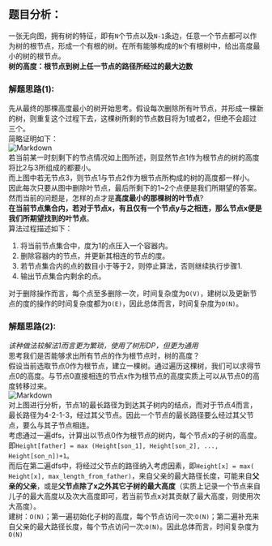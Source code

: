 ## 题目分析：
一张无向图，拥有树的特征，即有`N`个节点以及`N-1`条边，任意一个节点都可以作为树的根节点，形成一个有根的树。在所有能够构成的`N`个有根树中，给出高度最小的树的根节点。  
**树的高度：根节点到树上任一节点的路径所经过的最大边数**
### 解题思路(1): 
先从最终的那棵高度最小的树开始思考。假设每次删除所有叶节点，并形成一棵新的树，则重复这个过程下去，这棵树所剩的节点数目将为1或者2，但绝不会超过三个。  
简略证明如下：  
![Markdown](http://i1.piimg.com/1949/951481963774c554.png)  
若当前某一时刻剩下的节点情况如上图所述，则显然节点1作为根节点的树的高度将比2与3所组成的都要小。  
而上图中若无节点3，则节点1与节点2作为根节点所构成的树的高度都一样小。  
因此每次只要从图中删除叶节点，最后所剩下的1~2个点便是我们所期望的答案。然而当前的问题是，怎样的点才是**高度最小的那棵树的叶节点**?  
**在当前节点集合内，若对于节点x，有且仅有一个节点y与之相连，那么节点x便是我们所期望找到的叶节点**。  
算法过程描述如下：  
1. 将当前节点集合中，度为1的点压入一个容器内。
2. 删除容器内的节点，并更新其相连的节点的度。
3. 若节点集合内的点的数目小于等于2，则停止算法，否则继续执行步骤1.
4. 输出节点集合内剩余的点。  

对于删除操作而言，每个点至多删除一次，时间复杂度为`O(V)`，建树以及更新节点的度的操作的时间复杂度都为`O(E)`，因此总体而言，时间复杂度为`O(N)`。
### 解题思路(2):
*该种做法较解法1而言更为繁琐，使用了树形DP，但更为通用*  
思考我们是否能够求出所有节点的作为根节点时，树的高度？  
假设当前选取节点0作为根节点，建立一棵树。通过遍历这棵树，我们可以求得节点0的高度。与节点0直接相连的节点x作为根节点的高度实质上可以从节点0的高度转移过来。  
![Markdown](http://i1.piimg.com/1949/7cd71a2d07a027e0.png)  
对上图进行分析，节点1的最长路径为到达其子树内的结点，而对于节点4而言，最长路径为4-2-1-3，经过其父节点。因此一个节点的最长路径要么经过其父节点，要么与其子节点相连。  
考虑通过一遍dfs，计算出以节点0作为根节点的树内，每个节点x的子树的高度。即`Height[father] = max (Height[son_1], Height[son_2], ..., Height[son_n])+1`。  
而后在第二遍dfs中，将经过父节点的路径纳入考虑因素，即`Height[x] = max( Height[x], max_length_from_father)`，来自父亲的最大路径长度，可能来自**父亲的父亲**，或是**父节点除了x之外其它子树的最大高度**（实质上记录一个节点来自儿子的最大高度以及次大高度即可，若当前节点x对其贡献了最大高度，则使用次大高度）。  
建树：`O(N)`；第一遍初始化子树的高度，每个节点访问一次:`O(N)`；第二遍补充来自父亲的最大路径长度，每个节点访问一次:`O(N)`。因此总体而言，时间复杂度为`O(N)`
